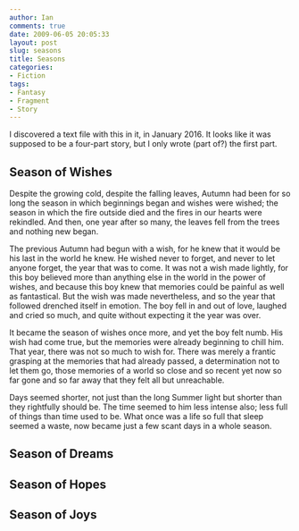 ```yaml
---
author: Ian
comments: true
date: 2009-06-05 20:05:33
layout: post
slug: seasons
title: Seasons
categories:
- Fiction
tags:
- Fantasy
- Fragment
- Story
---
```


<div class="notes">
<p>I discovered a text file with this in it, in January 2016. It looks like it was supposed to be a four-part story, but I only wrote (part of?) the first part.</p>
</div>

## Season of Wishes

<div class="story" markdown="1">
Despite the growing cold, despite the falling leaves, Autumn had been for so long the season in which beginnings began and wishes were wished; the season in which the fire outside died and the fires in our hearts were rekindled.  And then, one year after so many, the leaves fell from the trees and nothing new began.

The previous Autumn had begun with a wish, for he knew that it would be his last in the world he knew.  He wished never to forget, and never to let anyone forget, the year that was to come.  It was not a wish made lightly, for this boy believed more than anything else in the world in the power of wishes, and because this boy knew that memories could be painful as well as fantastical.  But the wish was made nevertheless, and so the year that followed drenched itself in emotion.  The boy fell in and out of love, laughed and cried so much, and quite without expecting it the year was over.

It became the season of wishes once more, and yet the boy felt numb.  His wish had come true, but the memories were already beginning to chill him.  That year, there was not so much to wish for.  There was merely a frantic grasping at the memories that had already passed, a determination not to let them go, those memories of a world so close and so recent yet now so far gone and so far away that they felt all but unreachable.

Days seemed shorter, not just than the long Summer light but shorter than they rightfully should be.  The time seemed to him less intense also; less full of things than time used to be.  What once was a life so full that sleep seemed a waste, now became just a few scant days in a whole season.
</div>

## Season of Dreams

## Season of Hopes

## Season of Joys
